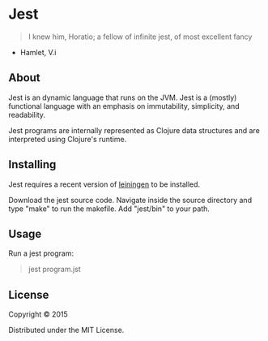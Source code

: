 # Jest

>I knew him, Horatio; a fellow of infinite jest, of most excellent fancy

- Hamlet, V.i

## About

Jest is an dynamic language that runs on the JVM.  Jest is a (mostly) functional language with an emphasis on immutability, simplicity, and readability.

Jest programs are internally represented as Clojure data structures and are interpreted using Clojure's runtime.

## Installing

Jest requires a recent version of <a href="http://leiningen.org/">leiningen</a> to be installed.

Download the jest source code.
Navigate inside the source directory and type "make" to run the makefile.
Add "jest/bin" to your path.

## Usage

Run a jest program:
>jest program.jst

## License

Copyright © 2015

Distributed under the MIT License.
